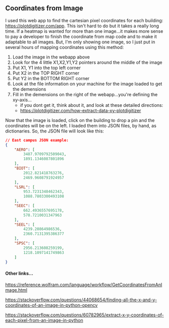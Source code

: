 ## Coordinates from Image

I used this web app to find the cartesian pixel coordinates for each building: https://plotdigitizer.com/app. This isn't hard to do but it takes a really long time. If a heatmap is wanted for more than one image...it makes more sense to pay a developer to finish the coordinate from map code and to make it adaptable to all images. But, I'm only showing one image, so I just put in several hours of mapping coordinates using this method:

1. Load the image in the webapp above
2. Look for the 4 little X1,X2,Y1,Y2 pointers around the middle of the image
3. Put X1, Y1 into the top left corner
4. Put X2 in the TOP RIGHT corner
5. Put Y2 in the BOTTOM RIGHT corner
6. Look at the file information on your machine for the image loaded to get the demensions
7. Fill in the demensions on the right of the webapp...you're defining the xy-axis...
    - if you dont get it, think about it, and look at these detailed directions:
    - https://plotdigitizer.com/how-extract-data-xy-plotdigitizer

Now that the image is loaded, click on the building to drop a pin and the coordinates will be on the left. I loaded them into JSON files, by hand, as dictionaries. So, the JSON file will look like this:

```json
// East campus JSON example:
{
    "AERO": [
        3487.9709792509043,
        1891.1346087801896
    ],
    "BIOT": [
        2012.821418763276,
        2469.9608791924957
    ],
    "LSRL": [
        953.7231348462343,
        1088.7803300493108
    ],
    "SEEC": [
        662.4936557695178,
        578.7210031347963
    ],
    "SEEL": [
        4239.20864986536,
        2360.7131395386377
    ],
    "SPSC": [
        2956.213608259199,
        1218.1097141749863
    ]
}
```

#### Other links...
https://reference.wolfram.com/language/workflow/GetCoordinatesFromAnImage.html

https://stackoverflow.com/questions/44068654/finding-all-the-x-and-y-coordinates-of-an-image-in-python-opencv

https://stackoverflow.com/questions/60782965/extract-x-y-coordinates-of-each-pixel-from-an-image-in-python


